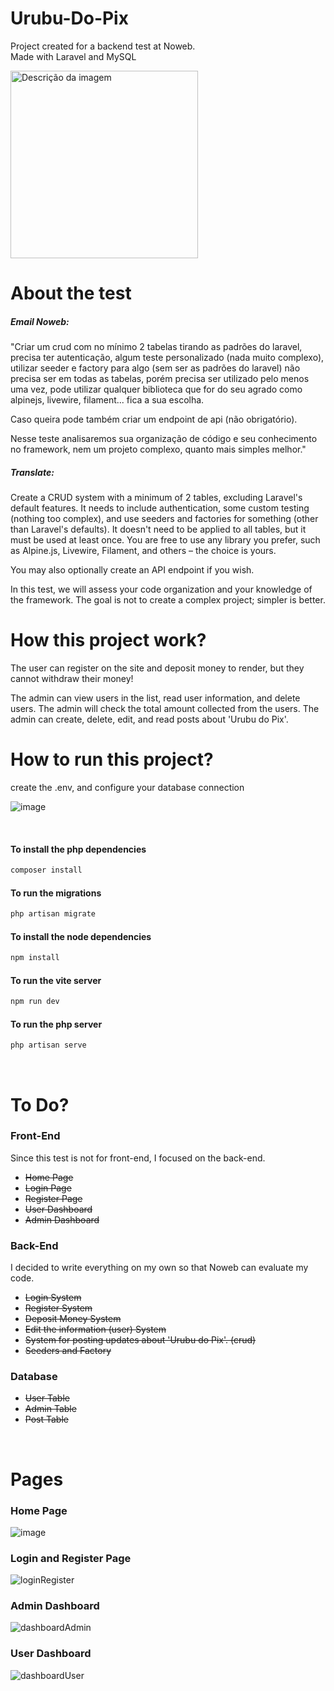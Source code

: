 # Urubu-Do-Pix
 Project created for a backend test at Noweb. <br/>
 Made with Laravel and MySQL

<img src="https://cdn.discordapp.com/attachments/701489669673844887/1160221067147759726/urubu-do-pix-1.png?ex=6533df12&is=65216a12&hm=6ee52b107fef551fecdd4f8f4ec92bc400f69545d083db2631e6d4c5b715614d&" alt="Descrição da imagem" height="300">

# About the test

<h5>Email Noweb: </h5>

"Criar um crud  com no mínimo 2 tabelas tirando as padrões do laravel, precisa ter autenticação, algum teste personalizado (nada muito complexo), utilizar seeder e factory para algo (sem ser as padrões do laravel) não precisa ser em todas as tabelas, porém precisa ser utilizado pelo menos uma vez, pode utilizar qualquer biblioteca que for do seu agrado como alpinejs, livewire, filament... fica a sua escolha.

Caso queira pode também criar um endpoint de api (não obrigatório).

Nesse teste analisaremos sua organização de código e seu conhecimento no framework, nem um projeto complexo, quanto mais simples melhor."

<h5>Translate: </h5>

Create a CRUD system with a minimum of 2 tables, excluding Laravel's default features. It needs to include authentication, some custom testing (nothing too complex), and use seeders and factories for something (other than Laravel's defaults). It doesn't need to be applied to all tables, but it must be used at least once. You are free to use any library you prefer, such as Alpine.js, Livewire, Filament, and others – the choice is yours.

You may also optionally create an API endpoint if you wish.

In this test, we will assess your code organization and your knowledge of the framework. The goal is not to create a complex project; simpler is better.


# How this project work? 
The user can register on the site and deposit money to render, but they cannot withdraw their money!

The admin can view users in the list, read user information, and delete users.
The admin will check the total amount collected from the users.
The admin can create, delete, edit, and read posts about 'Urubu do Pix'.

# How to run this project?

create the .env, and configure your database connection

![image](https://github.com/LordBluue3/Urubu-Do-Pix/assets/58037508/411a11ee-e1c9-4fe0-8e64-12eaf84ec01f)

<br/>

<h4>To install the php dependencies</h4>

```bash
composer install
```

<h4>To run the migrations</h4>

```bash
php artisan migrate
```

<h4>To install the node dependencies</h4>

```bash
npm install
```

<h4>To run the vite server</h4>

```bash
npm run dev
```

<h4>To run the php server</h4>

```bash
php artisan serve
```

<br/>

# To Do?

<h3>Front-End</h3>

Since this test is not for front-end, I focused on the back-end. <br/>

<ul>
    <li><s>Home Page</s></li>
    <li><s>Login Page</s></li>
    <li><s>Register Page</s></li>
    <li><s>User Dashboard</s></li>
    <li><s>Admin Dashboard</s></li>
</ul>

<h3>Back-End</h3>

I decided to write everything on my own so that Noweb can evaluate my code. <br/>

<ul>
    <li><s>Login System</s></li>
    <li><s>Register System</s></li>
    <li><s>Deposit Money System</s></li>
    <li><s>Edit the information (user) System</s></li>
    <li><s>System for posting updates about 'Urubu do Pix'. (crud)</s></li>
    <li><s>Seeders and Factory</s></li>
</ul>

<h3>Database</h3>

<ul>
    <li><s>User Table</s></li>
    <li><s>Admin Table</s></li>
    <li><s>Post Table</s></li>
</ul>
<br>

# Pages

<h3>Home Page</h3>

![image](https://github.com/LordBluue3/Urubu-Do-Pix/assets/58037508/304e1736-99a6-414c-b189-8a91e0998a7b)

<h3>Login and Register Page</h3>

![loginRegister](https://github.com/LordBluue3/Urubu-Do-Pix/assets/58037508/dac74f07-9b37-4d7e-97ff-d2f5cce7c447)


<h3>Admin Dashboard</h3>

![dashboardAdmin](https://github.com/LordBluue3/Urubu-Do-Pix/assets/58037508/91fc36d2-47e7-4707-bbe2-d7b3aa0d08f6)


<h3>User Dashboard</h3>

![dashboardUser](https://github.com/LordBluue3/Urubu-Do-Pix/assets/58037508/79aca3ea-a59b-4bc7-b869-b966e6ff77e3)





